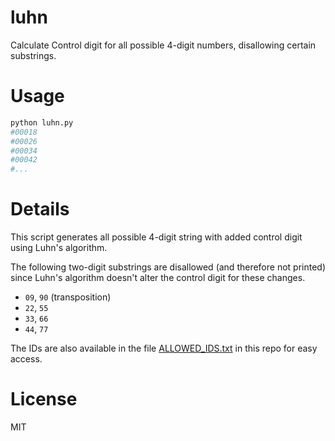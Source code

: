 # luhn
Calculate Control digit for all possible 4-digit numbers, disallowing certain substrings.

# Usage

```bash
python luhn.py
#00018
#00026
#00034
#00042
#...
```

# Details

This script generates all possible 4-digit string with added control digit using Luhn's algorithm. 

The following two-digit substrings are disallowed (and therefore not printed) since Luhn's algorithm doesn't alter the control digit for these changes. 

* `09`, `90` (transposition)
* `22`, `55`
* `33`, `66`
* `44`, `77`

The IDs are also available in the file [ALLOWED_IDS.txt](https://github.com/dakl/luhn/raw/master/ALLOWED_IDS.txt) in this repo for easy access.

# License

MIT

